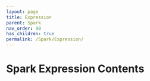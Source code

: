 ```yaml
---
layout: page
title: Expression
parent: Spark
nav_order: 90
has_children: true
permalink: /Spark/Expression/
---
```

# Spark Expression Contents

